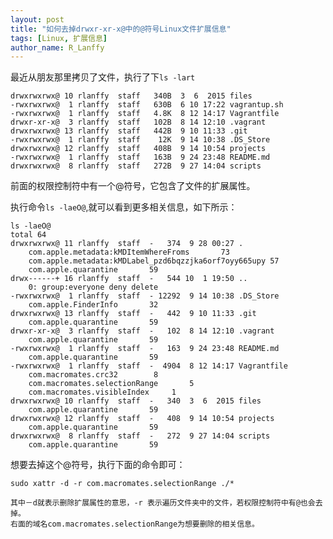 ```yaml
---
layout: post
title: "如何去掉drwxr-xr-x@中的@符号Linux文件扩展信息"
tags: [Linux, 扩展信息]
author_name: R_Lanffy
---
```


最近从朋友那里拷贝了文件，执行了下```ls -lart```

    drwxrwxrwx@ 10 rlanffy  staff   340B  3  6  2015 files
    -rwxrwxrwx@  1 rlanffy  staff   630B  6 10 17:22 vagrantup.sh
    -rwxrwxrwx@  1 rlanffy  staff   4.8K  8 12 14:17 Vagrantfile
    drwxr-xr-x@  3 rlanffy  staff   102B  8 14 12:10 .vagrant
    drwxrwxrwx@ 13 rlanffy  staff   442B  9 10 11:33 .git
    -rwxrwxrwx@  1 rlanffy  staff    12K  9 14 10:38 .DS_Store
    drwxrwxrwx@ 12 rlanffy  staff   408B  9 14 10:54 projects
    -rwxrwxrwx@  1 rlanffy  staff   163B  9 24 23:48 README.md
    drwxrwxrwx@  8 rlanffy  staff   272B  9 27 14:04 scripts

前面的权限控制符中有一个@符号，它包含了文件的扩展属性。

执行命令```ls -laeO@```,就可以看到更多相关信息，如下所示：

    ls -laeO@
    total 64
    drwxrwxrwx@ 11 rlanffy  staff  -   374  9 28 00:27 .
	    com.apple.metadata:kMDItemWhereFroms	   73
	    com.apple.metadata:kMDLabel_pzd6bqzzjka6orf7oyy665upy 57
    	com.apple.quarantine	   59
    drwx------+ 16 rlanffy  staff  -   544 10  1 19:50 ..
        0: group:everyone deny delete
    -rwxrwxrwx@  1 rlanffy  staff  - 12292  9 14 10:38 .DS_Store
	    com.apple.FinderInfo	   32
    drwxrwxrwx@ 13 rlanffy  staff  -   442  9 10 11:33 .git
	    com.apple.quarantine	   59
    drwxr-xr-x@  3 rlanffy  staff  -   102  8 14 12:10 .vagrant
	    com.apple.quarantine	   59
    -rwxrwxrwx@  1 rlanffy  staff  -   163  9 24 23:48 README.md
	    com.apple.quarantine	   59
    -rwxrwxrwx@  1 rlanffy  staff  -  4904  8 12 14:17 Vagrantfile
	    com.macromates.crc32	    8
	    com.macromates.selectionRange	    5
	    com.macromates.visibleIndex	    1
    drwxrwxrwx@ 10 rlanffy  staff  -   340  3  6  2015 files
	    com.apple.quarantine	   59
    drwxrwxrwx@ 12 rlanffy  staff  -   408  9 14 10:54 projects
	    com.apple.quarantine	   59
    drwxrwxrwx@  8 rlanffy  staff  -   272  9 27 14:04 scripts
	    com.apple.quarantine	   59
   
想要去掉这个@符号，执行下面的命令即可：

```sudo xattr -d -r com.macromates.selectionRange ./*```

    其中－d就表示删除扩展属性的意思，-r 表示遍历文件夹中的文件，若权限控制符中有@也会去掉。
    右面的域名com.macromates.selectionRange为想要删除的相关信息。
